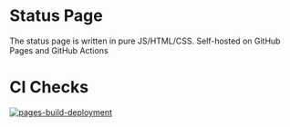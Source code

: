 # Status Page 
The status page is written in pure JS/HTML/CSS. Self-hosted on GitHub Pages and GitHub Actions

# CI Checks
[![pages-build-deployment](https://github.com/Mohdjariullah/status-page/actions/workflows/pages/pages-build-deployment/badge.svg)](https://github.com/Mohdjariullah/status-page/actions/workflows/pages/pages-build-deployment)
